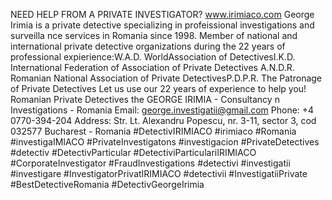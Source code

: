 
NEED HELP FROM A PRIVATE INVESTIGATOR? www.irimiaco.com  George Irimia is a private detective specializing in profeissional investigations and surveilla nce services in Romania since 1998. Member of national and international private detective organizations during the 22 years of professional expierience:W.A.D. WorldAssociation of DetectivesI.K.D. International Federation of Association of Private Detectives A.N.D.R. Romanian National Association of Private DetectivesP.D.P.R. The Patronage of Private Detectives Let us use our 22 years of experience to help you! Romanian Private Detectives the GEORGE IRIMIA - Consultancy n Investigations - Romania Email: george.investigatii@gmail.com  Phone: +4 0770-394-204 Address: Str. Lt. Alexandru Popescu, nr. 3-11, sector 3, cod 032577 Bucharest - Romania #DetectivIRIMIACO #irimiaco #Romania #investigaIMIACO #PrivateInvestigatons #investigacion #PrivateDetectives #detectiv #DetectivParticular #DetectiviParticulariIRIMIACO #CorporateInvestigator #FraudInvestigations #detectivi #investigatii #investigare #InvestigatorPrivatIRIMIACO #detectivii #InvestigatiiPrivate #BestDetectiveRomania #DetectivGeorgeIrimia
